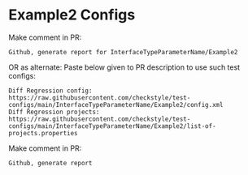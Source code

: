 # Example2 Configs
Make comment in PR:
```
Github, generate report for InterfaceTypeParameterName/Example2
```
OR as alternate:
Paste below given to PR description to use such test configs:
```
Diff Regression config: https://raw.githubusercontent.com/checkstyle/test-configs/main/InterfaceTypeParameterName/Example2/config.xml
Diff Regression projects: https://raw.githubusercontent.com/checkstyle/test-configs/main/InterfaceTypeParameterName/Example2/list-of-projects.properties
```
Make comment in PR:
```
Github, generate report
```
